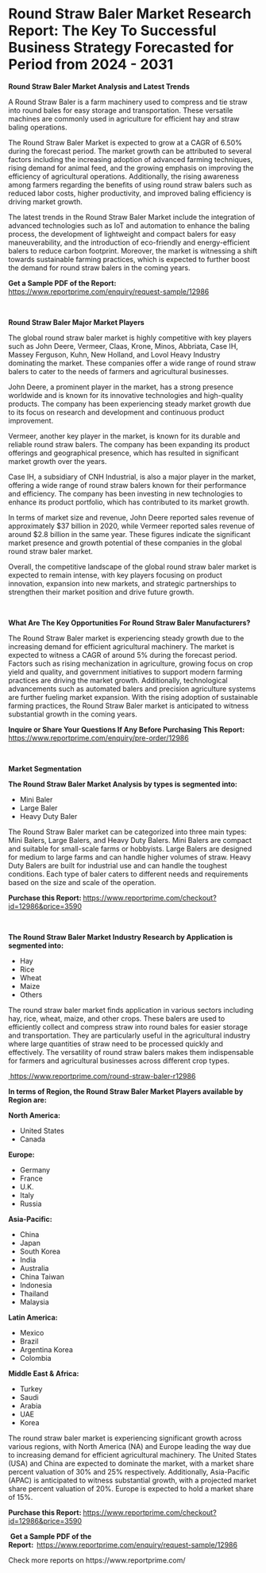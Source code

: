 <p><h1>Round Straw Baler Market Research Report: The Key To Successful Business Strategy Forecasted for Period from 2024 - 2031</h1></p><p><strong>Round Straw Baler Market Analysis and Latest Trends</strong></p>
<p><p>A Round Straw Baler is a farm machinery used to compress and tie straw into round bales for easy storage and transportation. These versatile machines are commonly used in agriculture for efficient hay and straw baling operations.</p><p>The Round Straw Baler Market is expected to grow at a CAGR of 6.50% during the forecast period. The market growth can be attributed to several factors including the increasing adoption of advanced farming techniques, rising demand for animal feed, and the growing emphasis on improving the efficiency of agricultural operations. Additionally, the rising awareness among farmers regarding the benefits of using round straw balers such as reduced labor costs, higher productivity, and improved baling efficiency is driving market growth.</p><p>The latest trends in the Round Straw Baler Market include the integration of advanced technologies such as IoT and automation to enhance the baling process, the development of lightweight and compact balers for easy maneuverability, and the introduction of eco-friendly and energy-efficient balers to reduce carbon footprint. Moreover, the market is witnessing a shift towards sustainable farming practices, which is expected to further boost the demand for round straw balers in the coming years.</p></p>
<p><strong>Get a Sample PDF of the Report:&nbsp;</strong> <a href="https://www.reportprime.com/enquiry/request-sample/12986">https://www.reportprime.com/enquiry/request-sample/12986</a></p>
<p>&nbsp;</p>
<p><strong>Round Straw Baler Major Market Players</strong></p>
<p><p>The global round straw baler market is highly competitive with key players such as John Deere, Vermeer, Claas, Krone, Minos, Abbriata, Case IH, Massey Ferguson, Kuhn, New Holland, and Lovol Heavy Industry dominating the market. These companies offer a wide range of round straw balers to cater to the needs of farmers and agricultural businesses.</p><p>John Deere, a prominent player in the market, has a strong presence worldwide and is known for its innovative technologies and high-quality products. The company has been experiencing steady market growth due to its focus on research and development and continuous product improvement.</p><p>Vermeer, another key player in the market, is known for its durable and reliable round straw balers. The company has been expanding its product offerings and geographical presence, which has resulted in significant market growth over the years.</p><p>Case IH, a subsidiary of CNH Industrial, is also a major player in the market, offering a wide range of round straw balers known for their performance and efficiency. The company has been investing in new technologies to enhance its product portfolio, which has contributed to its market growth.</p><p>In terms of market size and revenue, John Deere reported sales revenue of approximately $37 billion in 2020, while Vermeer reported sales revenue of around $2.8 billion in the same year. These figures indicate the significant market presence and growth potential of these companies in the global round straw baler market.</p><p>Overall, the competitive landscape of the global round straw baler market is expected to remain intense, with key players focusing on product innovation, expansion into new markets, and strategic partnerships to strengthen their market position and drive future growth.</p></p>
<p>&nbsp;</p>
<p><strong>What Are The Key Opportunities For Round Straw Baler Manufacturers?</strong></p>
<p><p>The Round Straw Baler market is experiencing steady growth due to the increasing demand for efficient agricultural machinery. The market is expected to witness a CAGR of around 5% during the forecast period. Factors such as rising mechanization in agriculture, growing focus on crop yield and quality, and government initiatives to support modern farming practices are driving the market growth. Additionally, technological advancements such as automated balers and precision agriculture systems are further fueling market expansion. With the rising adoption of sustainable farming practices, the Round Straw Baler market is anticipated to witness substantial growth in the coming years.</p></p>
<p><strong>Inquire or Share Your Questions If Any Before Purchasing This Report:</strong> <a href="https://www.reportprime.com/enquiry/pre-order/12986">https://www.reportprime.com/enquiry/pre-order/12986</a></p>
<p>&nbsp;</p>
<p><strong>Market Segmentation</strong></p>
<p><strong>The Round Straw Baler Market Analysis by types is segmented into:</strong></p>
<p><ul><li>Mini Baler</li><li>Large Baler</li><li>Heavy Duty Baler</li></ul></p>
<p><p>The Round Straw Baler market can be categorized into three main types: Mini Balers, Large Balers, and Heavy Duty Balers. Mini Balers are compact and suitable for small-scale farms or hobbyists. Large Balers are designed for medium to large farms and can handle higher volumes of straw. Heavy Duty Balers are built for industrial use and can handle the toughest conditions. Each type of baler caters to different needs and requirements based on the size and scale of the operation.</p></p>
<p><strong>Purchase this Report:&nbsp;</strong><a href="https://www.reportprime.com/checkout?id=12986&price=3590">https://www.reportprime.com/checkout?id=12986&price=3590</a></p>
<p>&nbsp;</p>
<p><strong>The Round Straw Baler Market Industry Research by Application is segmented into:</strong></p>
<p><ul><li>Hay</li><li>Rice</li><li>Wheat</li><li>Maize</li><li>Others</li></ul></p>
<p><p>The round straw baler market finds application in various sectors including hay, rice, wheat, maize, and other crops. These balers are used to efficiently collect and compress straw into round bales for easier storage and transportation. They are particularly useful in the agricultural industry where large quantities of straw need to be processed quickly and effectively. The versatility of round straw balers makes them indispensable for farmers and agricultural businesses across different crop types.</p></p>
<p><a href="https://www.reportprime.com/round-straw-baler-r12986">&nbsp;https://www.reportprime.com/round-straw-baler-r12986</a></p>
<p><strong>In terms of Region, the Round Straw Baler Market Players available by Region are:</strong></p>
<p>
    <p> <strong> North America: </strong>
        <ul>
            <li>United States</li>
            <li>Canada</li>
        </ul>
        </p> 
    <p> <strong> Europe: </strong>
        <ul>
            <li>Germany</li>
            <li>France</li>
            <li>U.K.</li>
            <li>Italy</li>
            <li>Russia</li>
        </ul>
        </p> 
    <p> <strong> Asia-Pacific: </strong>
        <ul>
            <li>China</li>
            <li>Japan</li>
            <li>South Korea</li>
            <li>India</li>
            <li>Australia</li>
            <li>China Taiwan</li>
            <li>Indonesia</li>
            <li>Thailand</li>
            <li>Malaysia</li>
        </ul>
        </p> 
    <p> <strong> Latin America: </strong>
        <ul>
            <li>Mexico</li>
            <li>Brazil</li>
            <li>Argentina Korea</li>
            <li>Colombia</li>
        </ul>
        </p> 
    <p> <strong> Middle East & Africa: </strong>
        <ul>
            <li>Turkey</li>
            <li>Saudi</li>
            <li>Arabia</li>
            <li>UAE</li>
            <li>Korea</li>
        </ul>
    </p>
    </p>
<p><p>The round straw baler market is experiencing significant growth across various regions, with North America (NA) and Europe leading the way due to increasing demand for efficient agricultural machinery. The United States (USA) and China are expected to dominate the market, with a market share percent valuation of 30% and 25% respectively. Additionally, Asia-Pacific (APAC) is anticipated to witness substantial growth, with a projected market share percent valuation of 20%. Europe is expected to hold a market share of 15%.</p></p>
<p><strong>Purchase this Report: </strong><a href="https://www.reportprime.com/checkout?id=12986&price=3590">https://www.reportprime.com/checkout?id=12986&price=3590</a></p>
<p>&nbsp;<strong>Get a Sample PDF of the Report:&nbsp;&nbsp;</strong><a href="https://www.reportprime.com/enquiry/request-sample/12986">https://www.reportprime.com/enquiry/request-sample/12986</a></p>
<p><strong></strong></p>
<p>Check more reports on https://www.reportprime.com/</p>